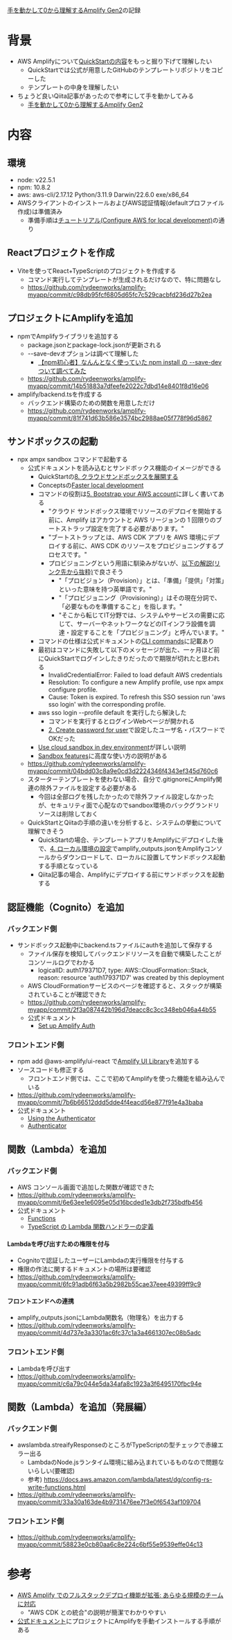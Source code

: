 [手を動かして0から理解するAmplify Gen2](https://qiita.com/moritalous/items/76a05676a564960ac974)の記録

# 背景

- AWS Amplifyについて[QuickStartの内容](https://docs.amplify.aws/react/start/quickstart/)をもっと掘り下げて理解したい
  - QuickStartでは公式が用意したGitHubのテンプレートリポジトリをコピーした
  - テンプレートの中身を理解したい
- ちょうど良いQiita記事があったので参考にして手を動かしてみる
  - [手を動かして0から理解するAmplify Gen2](https://qiita.com/moritalous/items/76a05676a564960ac974)

# 内容

## 環境

- node: v22.5.1
- npm: 10.8.2
- aws: aws-cli/2.17.12 Python/3.11.9 Darwin/22.6.0 exe/x86_64
- AWSクライアントのインストールおよびAWS認証情報(defaultプロファイル作成)は準備済み
  - 準備手順は[チュートリアル(Configure AWS for local development)](https://docs.amplify.aws/react/start/account-setup/)の通り

## Reactプロジェクトを作成

- Viteを使ってReact+TypeScriptのプロジェクトを作成する
  - コマンド実行してテンプレートが生成されるだけなので、特に問題なし
  - https://github.com/rydeenworks/amplify-myapp/commit/c98db95fcf6805d65fc7c529cacbfd236d27b2ea

## プロジェクトにAmplifyを追加

- npmでAmplifyライブラリを追加する
  - package.jsonとpackage-lock.jsonが更新される
  - --save-devオプションは調べて理解した
    - [【npm初心者】なんんとなく使っていた npm install の --save-dev ついて調べてみた](https://zenn.dev/hrkmtsmt/articles/5f4a0e5c79b77a)
  - https://github.com/rydeenworks/amplify-myapp/commit/14b51883a7dfeefe2022c7dbd14e8401f8d16e06
- amplify/backend.tsを作成する
  - バックエンド構築のための関数を用意しただけ
  - https://github.com/rydeenworks/amplify-myapp/commit/81f741d63b586e3574bc2988ae05f778f96d5867

## サンドボックスの起動

- npx ampx sandbox コマンドで起動する
  - 公式ドキュメントを読み込むとサンドボックス機能のイメージができる
    - QuickStartの[8. クラウドサンドボックスを展開する](https://docs.amplify.aws/react/start/quickstart/#8-deploy-cloud-sandbox)
    - Conceptsの[Faster local development](https://docs.amplify.aws/react/how-amplify-works/concepts/#faster-local-development)
    - コマンドの役割は[5. Bootstrap your AWS account](https://docs.amplify.aws/react/start/account-setup/#5-bootstrap-your-aws-account)に詳しく書いてある
      - "クラウド サンドボックス環境でリソースのデプロイを開始する前に、Amplify はアカウントと AWS リージョンの 1 回限りのブートストラップ設定を完了する必要があります。"
      - "ブートストラップとは、AWS CDK アプリを AWS 環境にデプロイする前に、AWS CDK のリソースをプロビジョニングするプロセスです。"
      - プロビジョニングという用語に馴染みがないが、[以下の解説(リンク先から抜粋)](https://pfs.nifcloud.com/navi/words/provisioning.htm)で良さそう
        - "「プロビジョン（Provision）」とは、「準備」「提供」「対策」といった意味を持つ英単語です。"
        - "「プロビジョニング（Provisioning）」はその現在分詞で、「必要なものを準備すること」を指します。"
        - "そこから転じてIT分野では、システムやサービスの需要に応じて、サーバーやネットワークなどのITインフラ設備を調達・設定することを「プロビジョニング」と呼んでいます。"
    - コマンドの仕様は公式ドキュメントの[CLI commands](https://docs.amplify.aws/react/reference/cli-commands/)に記載あり
    - 最初はコマンドに失敗して以下のメッセージが出た、一ヶ月ほど前にQuickStartでログインしたきりだったので期限が切れたと思われる
      - InvalidCredentialError: Failed to load default AWS credentials
      - Resolution: To configure a new Amplify profile, use npx ampx configure profile.
      - Cause: Token is expired. To refresh this SSO session run 'aws sso login' with the corresponding profile.
    - aws sso login --profile default を実行したら解決した
      - コマンドを実行するとログインWebページが開かれる
      - [2. Create password for user](https://docs.amplify.aws/react/start/account-setup/#2-create-password-for-user)で設定したユーザ名・パスワードでOKだった
    - [Use cloud sandbox in dev environment](https://docs.amplify.aws/react/deploy-and-host/sandbox-environments/setup/)が詳しい説明
    - [Sandbox features](https://docs.amplify.aws/react/deploy-and-host/sandbox-environments/features/)に高度な使い方の説明がある
  - https://github.com/rydeenworks/amplify-myapp/commit/04bdd03c8a9e0cd3d2224346f4343ef345d760c6
  - スターターテンプレートを使わない場合、自分で.gitignoreにAmplify関連の除外ファイルを設定する必要がある
    - 今回は全部ログを残したかったので除外ファイル設定しなかったが、セキュリティ面で心配なのでsandbox環境のバックグランドリソースは削除しておく
  - QuickStartとQiitaの手順の違いを分析すると、システムの挙動について理解できそう
    - QuickStartの場合、テンプレートアプリをAmplifyにデプロイした後で、[4. ローカル環境の設定](https://docs.amplify.aws/react/start/quickstart/#4-set-up-local-environment)でamplify_outputs.jsonをAmplifyコンソールからダウンロードして、ローカルに設置してサンドボックス起動する手順となっている
    - Qiita記事の場合、Amplifyにデプロイする前にサンドボックスを起動する

## 認証機能（Cognito）を追加

### バックエンド側

- サンドボックス起動中にbackend.tsファイルにauthを追加して保存する
  - ファイル保存を検知してバックエンドリソースを自動で構築したことがコンソールログでわかる
    - logicalID: auth179371D7, type: AWS::CloudFormation::Stack, reason: resource 'auth179371D7' was created by this deployment
  - AWS CloudFormationサービスのページを確認すると、スタックが構築されていることが確認できた
  - https://github.com/rydeenworks/amplify-myapp/commit/2f3a087442b196d7deacc8c3cc348eb046a44b55
  - 公式ドキュメント
    - [Set up Amplify Auth](https://docs.amplify.aws/react/build-a-backend/auth/set-up-auth/)

### フロントエンド側

- npm add @aws-amplify/ui-react で[Amplify UI Library](https://ui.docs.amplify.aws/)を追加する
- ソースコードも修正する
  - フロントエンド側では、ここで初めてAmplifyを使った機能を組み込んでいる
- https://github.com/rydeenworks/amplify-myapp/commit/7b6b66512ddd5dde4f4eacd56e877f91e4a3baba
- 公式ドキュメント
  - [Using the Authenticator](https://docs.amplify.aws/react/build-a-backend/auth/connect-your-frontend/using-the-authenticator/)
  - [Authenticator](https://ui.docs.amplify.aws/react/connected-components/authenticator)

## 関数（Lambda）を追加

### バックエンド側

- AWS コンソール画面で追加した関数が確認できた
- https://github.com/rydeenworks/amplify-myapp/commit/6e63ee1e6095e05d16bcded1e3db2f735bdfb456
- 公式ドキュメント
  - [Functions](https://docs.amplify.aws/react/build-a-backend/functions/)
  - [TypeScript の Lambda 関数ハンドラーの定義](https://docs.aws.amazon.com/ja_jp/lambda/latest/dg/typescript-handler.html)
  
#### Lambdaを呼び出すための権限を付与

- Cognitoで認証したユーザーにLambdaの実行権限を付与する
- 権限の作法に関するドキュメントの場所は要確認
- https://github.com/rydeenworks/amplify-myapp/commit/6fc91adb6f63a5b2982b55cae37eee49399ff9c9
 
#### フロントエンドへの連携

- amplify_outputs.jsonにLambda関数名（物理名）を出力する
- https://github.com/rydeenworks/amplify-myapp/commit/4d737e3a3301ac6fc37c1a3a4661307ec08b5adc

### フロントエンド側

- Lambdaを呼び出す
- https://github.com/rydeenworks/amplify-myapp/commit/c6a79c044e5da34afa8c1923a3f6495170fbc94e

## 関数（Lambda）を追加（発展編）

### バックエンド側

- awslambda.streaifyResponseのところがTypeScriptの型チェックで赤線エラー出る
  - LambdaのNode.jsランタイム環境に組み込まれているものなので問題ないらしい(要確認)
  - 参考) https://docs.aws.amazon.com/lambda/latest/dg/config-rs-write-functions.html
- https://github.com/rydeenworks/amplify-myapp/commit/33a30a163de4b9731476ee7f3e0f6543af109704

### フロントエンド側

- https://github.com/rydeenworks/amplify-myapp/commit/58823e0cb80aa6c8e224c6bf55e9539effe04c13

# 参考

- [AWS Amplify でのフルスタックデプロイ機能が拡張: あらゆる規模のチームに対応](https://aws.amazon.com/jp/blogs/news/team-workflows-amplify/)
  - "AWS CDK との統合"の説明が簡潔でわかりやすい
- [公式ドキュメント](https://docs.amplify.aws/react/start/manual-installation/)にプロジェクトにAmplifyを手動インストールする手順がある
